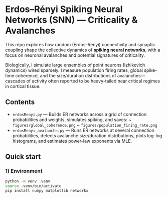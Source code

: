 # Erdos–Rényi Spiking Neural Networks (SNN) — Criticality & Avalanches

This repo explores how random (Erdos–Renyi) connectivity and synaptic coupling shape the collective dynamics of **spiking neural networks**, with a focus on neuronal avalanches and potential signatures of criticality.

Biologically, I simulate large ensembles of point neurons (Izhikevich dynamics) wired sparsely. I measure population firing rates, global spike-time coherence, and the size/duration distributions of avalanches—cascades of activity often reported to be heavy-tailed near critical regimes in cortical tissue.

## Contents

- `erdosRenyi.py` — Builds ER networks across a grid of connection probabilities and weights, simulates spiking, and saves:
  ~ `figures/global_coherence.png`
  ~ `figures/population_firing_rate.png`
- `erdosRenyi_avalanche.py` — Runs ER networks at several connection probabilities, detects avalanche size/duration distributions, plots log–log histograms, and estimates power-law exponents via MLE.

## Quick start

### 1) Environment

```bash
python -m venv .venv
source .venv/bin/activate
pip install numpy matplotlib networkx
